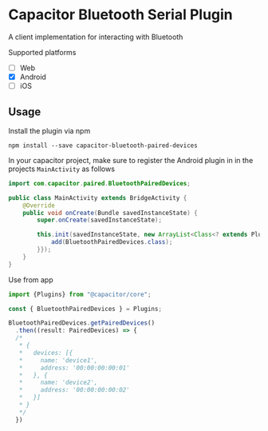 # Capacitor Bluetooth Serial Plugin

A client implementation for interacting with Bluetooth

Supported platforms

- [ ] Web
- [x] Android
- [ ] iOS

## Usage

Install the plugin via npm
```
npm install --save capacitor-bluetooth-paired-devices
```

In your capacitor project, make sure to register the Android plugin in
in the projects `MainActivity` as follows

```java
import com.capacitor.paired.BluetoothPairedDevices;

public class MainActivity extends BridgeActivity {
    @Override
    public void onCreate(Bundle savedInstanceState) {
        super.onCreate(savedInstanceState);

        this.init(savedInstanceState, new ArrayList<Class<? extends Plugin>>() {{
            add(BluetoothPairedDevices.class);
        }});
    }
}
```

Use from app

```typescript
import {Plugins} from "@capacitor/core";

const { BluetoothPairedDevices } = Plugins;

BluetoothPairedDevices.getPairedDevices()
  .then((result: PairedDevices) => {
  /* 
   * {
   *   devices: [{
   *     name: 'device1',
   *     address: '00:00:00:00:01'
   *   }, {
   *     name: 'device2',
   *     address: '00:00:00:00:02'
   *   }]
   * }
   */
  })        


```
